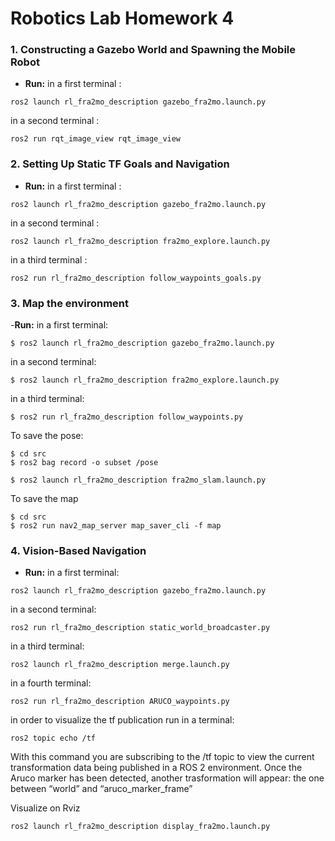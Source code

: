# Robotics Lab Homework 4

### 1. Constructing a Gazebo World and Spawning the Mobile Robot
- **Run:** 
in a first terminal : 
```
ros2 launch rl_fra2mo_description gazebo_fra2mo.launch.py 
```
in a second terminal :
```
ros2 run rqt_image_view rqt_image_view
```
### 2. Setting Up Static TF Goals and Navigation
- **Run:** 
in a first terminal : 
```
ros2 launch rl_fra2mo_description gazebo_fra2mo.launch.py 
```
in a second terminal :
```
ros2 launch rl_fra2mo_description fra2mo_explore.launch.py
```
in a third terminal :
```
ros2 run rl_fra2mo_description follow_waypoints_goals.py
```
### 3. Map the environment
-**Run:**
in a first terminal:
```
$ ros2 launch rl_fra2mo_description gazebo_fra2mo.launch.py
```
in a second terminal:
```
$ ros2 launch rl_fra2mo_description fra2mo_explore.launch.py
```
in a third terminal:
```
$ ros2 run rl_fra2mo_description follow_waypoints.py
```
To save the pose:
```
$ cd src
$ ros2 bag record -o subset /pose
```
```
$ ros2 launch rl_fra2mo_description fra2mo_slam.launch.py
```
To save the map
```
$ cd src
$ ros2 run nav2_map_server map_saver_cli -f map
```

### 4. Vision-Based Navigation
- **Run:** 
in a first terminal: 
```
ros2 launch rl_fra2mo_description gazebo_fra2mo.launch.py 
```
in a second terminal: 
```
ros2 run rl_fra2mo_description static_world_broadcaster.py 
```
in a third terminal:
```
ros2 launch rl_fra2mo_description merge.launch.py 
```
in a fourth terminal:
```
ros2 run rl_fra2mo_description ARUCO_waypoints.py 
```
in order to visualize the tf publication run in a terminal: 
```
ros2 topic echo /tf 
```
With this command you are subscribing to the /tf topic to view the current transformation data being published in a ROS 2 environment.
Once the Aruco marker has been detected, another trasformation will appear: the one between “world” and “aruco_marker_frame”

Visualize on Rviz
```
ros2 launch rl_fra2mo_description display_fra2mo.launch.py
```
